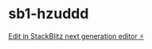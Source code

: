 # sb1-hzuddd

[Edit in StackBlitz next generation editor ⚡️](https://stackblitz.com/~/github.com/DeepSparkAi/sb1-hzuddd)